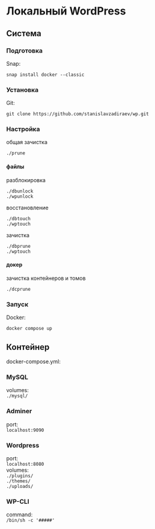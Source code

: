 # Локальный WordPress
## Система

### Подготовка
Snap:
```console
snap install docker --classic
```
### Установка
Git:
```console
git clone https://github.com/stanislavzadiraev/wp.git
```
### Настройка
общая зачистка
```console
./prune
```
#### файлы
разблокировка 
```console
./dbunlock
./wpunlock
```
восстановление
```console
./dbtouch
./wptouch
```
зачистка
```console
./dbprune
./wptouch
```
#### докер
зачистка контейнеров и томов
```console
./dсprune
``` 
### Запуск
Docker:
```console
docker compose up
```
## Контейнер
docker-compose.yml:
### MySQL
volumes:\
`./mysql/`
### Adminer
port:\
`localhost:9090`
### Wordpress
port:\
 `localhost:8080`\
volumes:\
`./plugins/`\
`./themes/`\
`./uploads/`
### WP-CLI
command:\
`/bin/sh -c '#####'`
